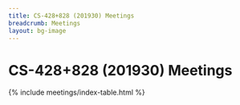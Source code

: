 ```yaml
---
title: CS-428+828 (201930) Meetings
breadcrumb: Meetings
layout: bg-image
---
```

# CS-428+828 (201930) Meetings

{% include meetings/index-table.html %}
